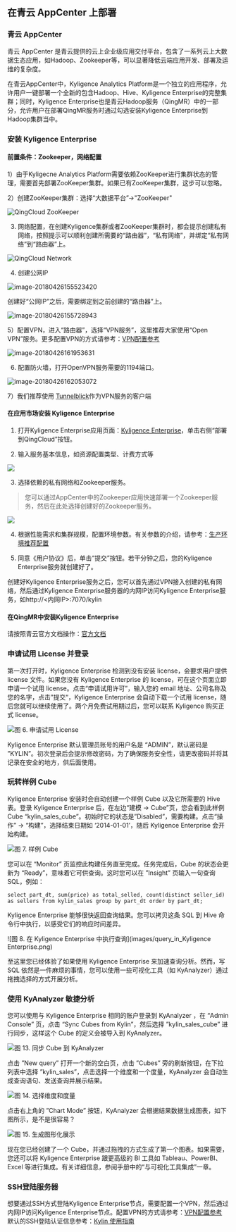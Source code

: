 ## 在青云 AppCenter 上部署

### 青云 AppCenter

青云 AppCenter 是青云提供的云上企业级应用交付平台，包含了一系列云上大数据生态应用，如Hadoop、Zookeeper等，可以显著降低云端应用开发、部署及运维的复杂度。

在青云AppCenter中，Kyligence Analytics Platform是一个独立的应用程序，允许用户一键部署一个全新的包含Hadoop、Hive、Kyligence Enterprise的完整集群；同时，Kyligence Enterprise也是青云Hadoop服务（QingMR）中的一部分，允许用户在部署QingMR服务时通过勾选安装Kyligence Enterprise到Hadoop集群当中。

### 安装 Kyligence Enterprise

#### 前置条件：Zookeeper，网络配置

1）由于Kyligecne Analytics Platform需要依赖ZooKeeper进行集群状态的管理，需要首先部署ZooKeeper集群。如果已有ZooKeeper集群，这步可以忽略。

2）创建ZooKeeper集群：选择“大数据平台”->"ZooKeeper"

![QingCloud ZooKeeper](images/qingcloud_zk1.png)

3) 网络配置，在创建Kyligence集群或者ZooKeeper集群时，都会提示创建私有网络，按照提示可以顺利创建所需要的“路由器”，“私有网络”，并绑定“私有网络”到“路由器”上。

![QingCloud Network](images/qingcloud_network.png)

4) 创建公网IP

![image-20180426155523420](images/qingcloud_IP.png)

创建好“公网IP”之后，需要绑定到之前创建的“路由器”上。

![image-20180426155728943](images/qingcloud_IP_bind.png)

5）配置VPN，进入“路由器”，选择“VPN服务”，这里推荐大家使用“Open VPN”服务。更多配置VPN的方式请参考：[VPN配置参考](https://docs.qingcloud.com/product/network/vpn)

![image-20180426161953631](images/qingcloud_vpn.png)

6) 配置防火墙，打开OpenVPN服务需要的1194端口。

![image-20180426162053072](images/qingcloud_fw.png)

7）我们推荐使用 [Tunnelblick](https://tunnelblick.net/)作为VPN服务的客户端

#### 在应用市场安装 Kyligence Enterprise

1) 打开Kyligence Enterprise应用页面：[Kyligence Enterprise](https://appcenter.qingcloud.com/apps/app-oi15yp53/Kyligence%20Enterprise)，单击右侧“部署到QingCloud”按钮。

2) 输入服务基本信息，如资源配置类型、计费方式等

![](images/qingcloud_basic_conf.png)

3) 选择依赖的私有网络和Zookeeper服务。

> 您可以通过AppCenter中的Zookeeper应用快速部署一个Zookeeper服务，然后在此处选择创建好的Zookeeper服务。

![](images/qingcloud_depend.png)

4) 根据性能需求和集群规模，配置环境参数。有关参数的介绍，请参考：[生产环境推荐配置](../../config/recommend_settings.cn.md)

5) 同意《用户协议》后，单击“提交”按钮。若干分钟之后，您的Kyligence Enterprise服务就创建好了。

创建好Kyligence Enterprise服务之后，您可以首先通过VPN接入创建的私有网络，然后通过Kyligence Enterprise服务器的内网IP访问Kyligence Enterprise服务，如http://<内网IP>:7070/kylin

#### 在QingMR中安装Kyligence Enterprise

请按照青云官方文档操作：[官方文档](https://docs.qingcloud.com/product/big_data/QingMR/README.html)

### **申请试用 License 并登录**

第一次打开时，Kyligence Enterprise 检测到没有安装 license，会要求用户提供 license 文件。如果您没有 Kyligence Enterprise 的 license，可在这个页面立即申请一个试用 license。点击“申请试用许可”，输入您的 email 地址、公司名称及您的名字，点击”提交“，Kyligence Enterprise 会自动下载一个试用 license，随后您就可以继续使用了。两个月免费试用期过后，您可以联系 Kyligence 购买正式 license。

![图 6. 申请试用 License](images/trial_license.png)

Kyligence Enterprise 默认管理员账号的用户名是 “ADMIN”，默认密码是 ”KYLIN”。初次登录后会提示修改密码，为了确保服务安全性，请更改密码并将其记录在安全的地方，供后面使用。

### **玩转样例 Cube**

Kyligence Enterprise 安装时会自动创建一个样例 Cube 以及它所需要的 Hive 表。登录 Kyligence Enterprise 后，在左边“建模 -> Cube”页，您会看到此样例 Cube “kylin_sales_cube”。初始时它的状态是”Disabled”，需要构建。点击“操作” -> “构建”，选择结束日期如 ‘2014-01-01’，随后 Kyligence Enterprise 会开始构建。

![图 7. 样例 Cube](images/sample_cube.png)

您可以在 “Monitor” 页监控此构建任务直至完成。任务完成后，Cube 的状态会更新为 “Ready”，意味着它可供查询。这时您可以在 ”Insight” 页输入一句查询 SQL，例如：

```
select part_dt, sum(price) as total_selled, count(distinct seller_id) as sellers from kylin_sales group by part_dt order by part_dt;
```

Kyligence Enterprise 能够很快返回查询结果。您可以拷贝这条 SQL 到 Hive 命令行中执行，以感受它们的响应时间差异。

![图 8. 在 Kyligence Enterprise 中执行查询](images/query_in_Kyligence Enterprise.png)

至这里您已经体验了如果使用 Kyligence Enterprise 来加速查询分析。然而，写 SQL 依然是一件麻烦的事情，您可以使用一些可视化工具（如 KyAnalyzer）通过拖拽选择的方式开展分析。

### **使用 KyAnalyzer 敏捷分析**

您可以使用与 Kyligence Enterprise 相同的账户登录到 KyAnalyzer ，在 “Admin Console” 页，点击 “Sync Cubes from Kylin”，然后选择 ”kylin_sales_cube” 进行同步，这样这个 Cube 的定义会被导入到 KyAnalyzer。

![图 13. 同步 Cube 到 KyAnalyzer](images/sync_to_kyanalyzer.png)

点击 ”New query” 打开一个新的空白页，点击 ”Cubes” 旁的刷新按钮，在下拉列表中选择 ”kylin_sales”，点击选择一个维度和一个度量，KyAnalyzer 会自动生成查询语句、发送查询并展示结果。

![图 14. 选择维度和度量](images/dimension_and_measure.png)

点击右上角的 ”Chart Mode” 按钮，KyAnalyzer 会根据结果数据生成图表，如下图所示，是不是很容易？

![图 15. 生成图形化展示](images/chart_in_kyanalyzer.png)

现在您已经创建了一个 Cube，并通过拖拽的方式生成了第一个图表。如果需要，您还可以将 Kyligence Enterprise 跟更高级的 BI 工具如 Tableau、PowerBI、Excel 等进行集成。有关详细信息，参阅手册中的“与可视化工具集成”一章。

### SSH登陆服务器

想要通过SSH方式登陆Kyligence Enterprise节点，需要配置一个VPN，然后通过内网IP访问Kyligence Enterprise节点。配置VPN的方式请参考：[VPN配置参考](https://docs.qingcloud.com/product/network/vpn)
默认的SSH登陆认证信息参考：[Kylin 使用指南](https://docs.qingcloud.com/product/big_data/QingMR/README.html#5-kylin-%E4%BD%BF%E7%94%A8%E6%8C%87%E5%8D%97)
